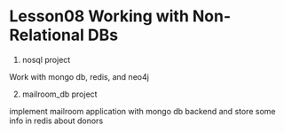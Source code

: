 Lesson08 Working with Non-Relational DBs
========================================

1. nosql project

Work with mongo db, redis, and neo4j

2. mailroom_db project

implement mailroom application with mongo db backend and store some info in redis about donors

